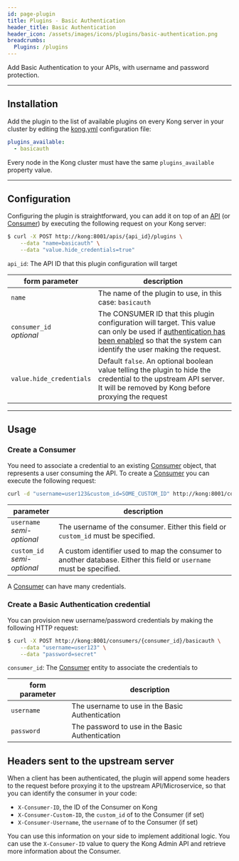 ```yaml
---
id: page-plugin
title: Plugins - Basic Authentication
header_title: Basic Authentication
header_icon: /assets/images/icons/plugins/basic-authentication.png
breadcrumbs:
  Plugins: /plugins
---
```


Add Basic Authentication to your APIs, with username and password protection.

---

## Installation

Add the plugin to the list of available plugins on every Kong server in your cluster by editing the [kong.yml][configuration] configuration file:

```yaml
plugins_available:
  - basicauth
```

Every node in the Kong cluster must have the same `plugins_available` property value.

---

## Configuration

Configuring the plugin is straightforward, you can add it on top of an [API][api-object] (or [Consumer][consumer-object]) by executing the following request on your Kong server:

```bash
$ curl -X POST http://kong:8001/apis/{api_id}/plugins \
    --data "name=basicauth" \
    --data "value.hide_credentials=true"
```

`api_id`: The API ID that this plugin configuration will target

form parameter                    | description
 ---                         | ---
`name`                       | The name of the plugin to use, in this case: `basicauth`
`consumer_id`<br>*optional*  | The CONSUMER ID that this plugin configuration will target. This value can only be used if [authentication has been enabled][faq-authentication] so that the system can identify the user making the request.
`value.hide_credentials`     | Default `false`. An optional boolean value telling the plugin to hide the credential to the upstream API server. It will be removed by Kong before proxying the request

---

## Usage

### Create a Consumer

You need to associate a credential to an existing [Consumer][consumer-object] object, that represents a user consuming the API. To create a [Consumer][consumer-object] you can execute the following request:

```bash
curl -d "username=user123&custom_id=SOME_CUSTOM_ID" http://kong:8001/consumers/
```

parameter                       | description
 ---                            | ---
`username`<br>*semi-optional*   | The username of the consumer. Either this field or `custom_id` must be specified.
`custom_id`<br>*semi-optional*  | A custom identifier used to map the consumer to another database. Either this field or `username` must be specified.

A [Consumer][consumer-object] can have many credentials.

### Create a Basic Authentication credential

You can provision new username/password credentials by making the following HTTP request:

```bash
$ curl -X POST http://kong:8001/consumers/{consumer_id}/basicauth \
    --data "username=user123" \
    --data "password=secret"
```

`consumer_id`: The [Consumer][consumer-object] entity to associate the credentials to

form parameter                  | description
 ---                       | ---
`username`                 | The username to use in the Basic Authentication
`password`                 | The password to use in the Basic Authentication

## Headers sent to the upstream server

When a client has been authenticated, the plugin will append some headers to the request before proxying it to the upstream API/Microservice, so that you can identify the consumer in your code:

* `X-Consumer-ID`, the ID of the Consumer on Kong
* `X-Consumer-Custom-ID`, the `custom_id` of to the Consumer (if set)
* `X-Consumer-Username`, the `username` of to the Consumer (if set)

You can use this information on your side to implement additional logic. You can use the `X-Consumer-ID` value to query the Kong Admin API and retrieve more information about the Consumer.

[api-object]: /docs/{{site.data.kong_latest.version}}/admin-api/#api-object
[configuration]: /docs/{{site.data.kong_latest.version}}/configuration
[consumer-object]: /docs/{{site.data.kong_latest.version}}/admin-api/#consumer-object
[faq-authentication]: /docs/{{site.data.kong_latest.version}}/faq/#how-can-i-add-an-authentication-layer-on-a-microservice/api?
